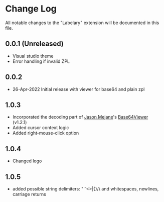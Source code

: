 # Change Log

All notable changes to the "Labelary" extension will be documented in this file.

## 0.0.1 (Unreleased)
- Visual studio theme
- Error handling if invalid ZPL

## 0.0.2
- 26-Apr-2022 Initial release with viewer for base64 and plain zpl

## 1.0.3
- Incorporated the decoding part of [Jason Mejane](https://marketplace.visualstudio.com/publishers/JasonMejane)'s [Base64Viewer](https://marketplace.visualstudio.com/items?itemName=JasonMejane.base64viewer) (v1.2.1)
- Added cursor context logic
- Added right-mouse-click option

## 1.0.4
- Changed logo


## 1.0.5
- added possible string delimiters: "'`<>|{}[]()/\ and whitespaces, newlines, carriage returns